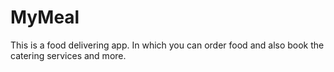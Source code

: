 # MyMeal
This is a food delivering app. In which you can order food and also book the catering services and more.
